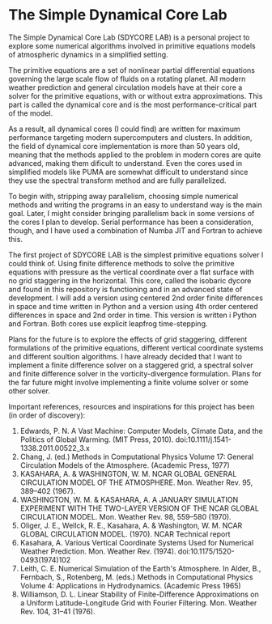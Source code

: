 # The Simple Dynamical Core Lab
The Simple Dynamical Core Lab (SDYCORE LAB) is a personal project to explore some numerical algorithms involved in primitive equations models of atmospheric dynamics in a simplified setting.

The primitive equations are a set of nonlinear partial differential equations governing the large scale flow of fluids on a rotating planet. All modern weather prediction and general circulation models have at their core a solver for the primitive equations, with or without extra approximations. This part is called the dynamical core and is the most performance-critical part of the model. 

As a result, all dynamical cores (I could find) are written for maximum performance targeting modern supercomputers and clusters. In addition, the field of dynamical core implementation is more than 50 years old, meaning that the methods applied to the problem in modern cores are quite advanced, making them dificult to understand. Even the cores used in simplified models like PUMA are somewhat difficult to understand since they use the spectral transform method and are fully parallelized.

To begin with, stripping away parallelism, choosing simple numerical methods and writing the programs in an easy to understand way is the main goal. Later, I might consider bringing parallelism back in some versions of the cores I plan to develop. Serial performance has been a consideration, though, and I have used a combination of Numba JIT and Fortran to achieve this.

The first project of SDYCORE LAB is the simplest primitive equations solver I could think of. Using finite difference methods to solve the primitive equations with pressure as the vertical coordinate over a flat surface with no grid staggering in the horizontal. This core, called the isobaric dycore and found in this repository is functioning and in an advanced state of development. I will add a version using centered 2nd order finite differences in space and time written in Python and a version using 4th order centered differences in space and 2nd order in time. This version is written i Python and Fortran. Both cores use explicit leapfrog time-stepping.

Plans for the future is to explore the effects of grid staggering, different formulations of the primitive equations, different vertical coordinate systems and different soultion algorithms. I have already decided that I want to implement a finite difference solver on a staggered grid, a spectral solver and finite difference solver in the vorticity-divergence formulation. Plans for the far future might involve implementing a finite volume solver or some other solver.

Important references, resources and inspirations for this project has been (in order of discovery):
1. Edwards, P. N. A Vast Machine: Computer Models, Climate Data, and the Politics of Global Warming. (MIT Press, 2010). doi:10.1111/j.1541-1338.2011.00522_3.x
2. Chang, J. (ed.) Methods in Computational Physics Volume 17: General Circulation Models of the Atmosphere. (Academic Press, 1977)
3. KASAHARA, A. & WASHINGTON, W. M. NCAR GLOBAL GENERAL CIRCULATION MODEL OF THE ATMOSPHERE. Mon. Weather Rev. 95, 389–402 (1967).
4. WASHINGTON, W. M. & KASAHARA, A. A JANUARY SIMULATION EXPERIMENT WITH THE TWO-LAYER VERSION OF THE NCAR GLOBAL CIRCULATION MODEL. Mon. Weather Rev. 98, 559–580 (1970).
5. Oliger, J. E., Wellck, R. E., Kasahara, A. & Washington, W. M. NCAR GLOBAL CIRCULATION MODEL. (1970). NCAR Technical report
6. Kasahara, A. Various Vertical Coordinate Systems Used for Numerical Weather Prediction. Mon. Weather Rev. (1974). doi:10.1175/1520-0493(1974)102
7. Leith, C. E. Numerical Simulation of the Earth's Atmosphere. In Alder, B., Fernbach, S., Rotenberg, M. (eds.) Methods in Computational Physics Volume 4: Applications in Hydrodynamics. (Academic Press 1965)
8. Williamson, D. L. Linear Stability of Finite-Difference Approximations on a Uniform Latitude-Longitude Grid with Fourier Filtering. Mon. Weather Rev. 104, 31–41 (1976).



